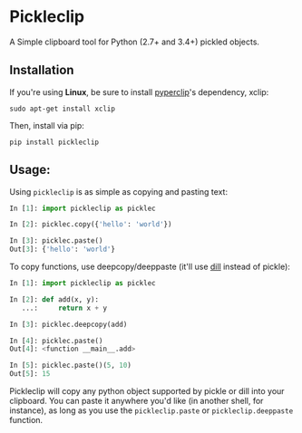 # Pickleclip

A Simple clipboard tool for Python (2.7+ and 3.4+) pickled objects.

## Installation

If you're using **Linux**, be sure to install [pyperclip](https://github.com/asweigart/pyperclip)'s dependency, xclip:
```
sudo apt-get install xclip
```

Then, install via pip:
```
pip install pickleclip
```

## Usage:

Using `pickleclip` is as simple as copying and pasting text:

```python
In [1]: import pickleclip as picklec

In [2]: picklec.copy({'hello': 'world'})

In [3]: picklec.paste()
Out[3]: {'hello': 'world'}
```

To copy functions, use deepcopy/deeppaste (it'll use [dill](https://github.com/uqfoundation/dill) instead of pickle):

```python
In [1]: import pickleclip as picklec

In [2]: def add(x, y):
   ...:     return x + y

In [3]: picklec.deepcopy(add)

In [4]: picklec.paste()
Out[4]: <function __main__.add>

In [5]: picklec.paste()(5, 10)
Out[5]: 15
```

Pickleclip will copy any python object supported by pickle or dill into your clipboard. You can paste it anywhere you'd like (in another shell, for instance), as long as you use the `pickleclip.paste` or `pickleclip.deeppaste` function.
